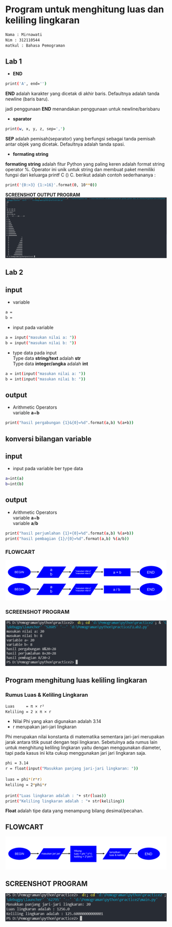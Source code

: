 # **Program untuk menghitung luas dan keliling lingkaran**

```sh
Nama : Mirnawati
Nim : 312110544
matkul : Bahasa Pemograman
```

## **Lab 1**

- **END**

```sh
print('A', end='')
```

**END** adalah karakter yang dicetak di akhir baris. Defaultnya adalah tanda newline (baris baru).

jadi penggunaan **END** menandakan penggunaan untuk newline/barisbaru

- **sparator**

```sh
print(w, x, y, z, sep=',')
```

**SEP** adalah pemisah(separator) yang berfungsi sebagai tanda pemisah antar objek yang dicetak. Defaultnya adalah tanda spasi.

- **formating string**

**formating string** adalah fitur Python yang paling keren adalah format string operator %. Operator ini unik untuk string dan membuat paket memiliki fungsi dari keluarga printf C () C.
berikut adalah contoh sederhananya :

```sh
print('{0:>3} {1:>16}'.format(0, 10**0))
```

**SCREENSHOT OUTPUT PROGRAM**
![.](ss/1.png)

## **Lab 2**

## input

- variable

```sh
a =
b =
```

- input pada variable

```sh
a = input("masukan nilai a: "))
b = input("masukan nilai b: "))
```

- type data pada input
  <br> Type data **string/text** adalah **str**
  <br> Type data **integer/angka** adalah **int**

```sh
a = int(input("masukan nilai a: "))
b = int(input("masukan nilai b: "))
```

## output

- Arithmetic Operators
  <br/>
  variable **a**+**b**

```sh
print("hasil pergabungan {1}&{0}=%d".format(a,b) %(a+b))
```

## **konversi bilangan variable**

## input

- input pada variable ber type data

```sh
a=int(a)
b=int(b)
```

## output

- Arithmetic Operators
  <br>
  variable **a**+**b**
  <br>
  variable **a**/**b**

```sh
print("hasil perjumlahan {1}+{0}=%d".format(a,b) %(a+b))
print("hasil pembagian {1}/{0}=%d".format(a,b) %(a/b))
```

### **FLOWCART**

![.](ss/3.png)

### **SCREENSHOT PROGRAM**

![.](ss/2.png)

## **Program menghitung luas keliling lingkaran**

### Rumus Luas & Keliling Lingkaran

```sh
Luas     = π × r²
Keliling = 2 x π × r
```

- Nilai Phi yang akan digunakan adalah 3.14
- r merupakan jari-jari lingkaran

Phi merupakan nilai konstanta di matematika sementara jari-jari merupakan jarak antara titik pusat dengan tepi lingkaran. Sebetulnya ada rumus lain untuk menghitung keliling lingkaran yaitu dengan menggunakan diameter, tapi pada kasus ini kita cukup menggunakan jari jari lingkaran saja.

```sh
phi = 3.14
r = float(input("Masukkan panjang jari-jari lingkaran: "))

luas = phi*(r*r)
keliling = 2*phi*r

print("Luas lingkaran adalah : "+ str(luas))
print("Keliling lingkaran adalah : "+ str(keliling))
```

**Float** adalah tipe data yang menampung bilang desimal/pecahan.

## **FLOWCART**

![.](ss/4.png)

## **SCREENSHOT PROGRAM**

![.](ss/5.png)
